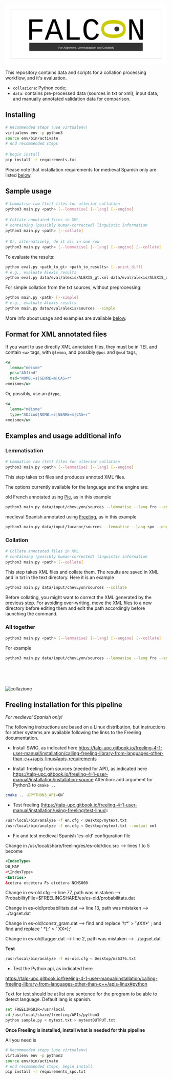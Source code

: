 <img src="logo/falconLogo.png" alt="falcon logo" style="border:none" />

This repository contains data and scripts for a collation processing workflow, and it's evaluation.

<!-- TODO: name to be altered-->
- `collazione`: Python code;
- `data`: contains pre-processed data (sources in txt or xml), input data, and manually annotated validation data for comparison.


## Installing

```bash
# Recommended steps (use virtualenv)
virtualenv env -p python3
source env/bin/activate
# end recommended steps

# begin install
pip install -r requirements.txt
```

Please note that installation requirements for medieval Spanish only are listed <a href="freeling">below</a>.



## Sample usage

```bash
# Lemmatise raw (txt) files for ulterior collation
python3 main.py <path> [--lemmatise] [--lang] [--engine]

# Collate annotated files in XML
# containing (possibly human-corrected) linguistic information
python3 main.py <path> [--collate]

# Or, alternatively, do it all in one row
python3 main.py <path> [--lemmatise] [--lang] [--engine] [--collate]
```

To evaluate the results:

```bash
python eval.py <path_to_gt> <path_to_results> [--print_diff]
# e.g., evaluate Alexis results
python eval.py data/eval/alexis/ALEXIS_gt.xml data/eval/alexis/ALEXIS_out.xml
```

For simple collation from the txt sources, without preprocessing:

```bash
python main.py <path> [--simple]
# e.g., evaluate Alexis results
python main.py data/eval/alexis/sources --simple
```


More info about usage and examples are available <a href="#info">below</a>.

## Format for XML annotated files

If you want to use directly XML annotated files,
they must be in TEI, and contain `<w>` tags,
with `@lemma`, and possibly `@pos` and `@msd` tags,

```xml
<w 
  lemma="mëisme" 
  pos="ADJind" 
  msd="NOMB.=s|GENRE=m|CAS=r"
>meisme</w>
```
Or, possibly, use an `@type`,

```xml
<w 
  lemma="mëisme"
  type="ADJind|NOMB.=s|GENRE=m|CAS=r"
>meisme</w>
```


<span id="info"></span>
## Examples and usage additional info

### Lemmatisation

```bash
# Lemmatise raw (txt) files for ulterior collation
python3 main.py <path> [--lemmatise] [--lang] [--engine]
```

This step takes txt files and produces annoted XML files.

The options currently available for the language and the engine are:

old French annotated using [Pie](https://github.com/emanjavacas/pie), as in this example
```bash
python3 main.py data/input/chevLyon/sources --lemmatise --lang fro --engine pie
```

medieval Spanish annotated using [Freeling](http://nlp.lsi.upc.edu/freeling/), as in this example
```bash
python3 main.py data/input/lucanor/sources --lemmatise --lang spo --engine freeling
```

### Collation

```bash
# Collate annotated files in XML
# containing (possibly human-corrected) linguistic information
python3 main.py <path> [--collate]
```

This step takes XML files and collate them. The results are saved in XML and in txt in the text directory. Here it is an example

```bash
python3 main.py data/input/chevLyon/sources --collate
```

Before collating, you might want to correct the XML generated by the previous step. For avoiding over-writing, move the XML files to a new directory before editing them and edit the path accordingly before launching the command.

### All together

```bash
python3 main.py <path> [--lemmatise] [--lang] [--engine] [--collate]
```

For example
```bash
python3 main.py data/input/chevLyon/sources --lemmatise --lang fro --engine pie --collate
```

<br/><br/><br/>

![collazione](https://upload.wikimedia.org/wikipedia/commons/8/8a/Barista_Fair_Trade_Coffee%2C_Gotgatan_67%2C_cappucino_%284386813991%29.jpg "Due cappucini")


<span id="freeling"></span>

## Freeling installation for this pipeline

*For medieval Spanish only!*

The following instructions are based on a Linux distribution, but instructions for other systems are available following the links to the Freeling documentation.

- Install SWIG, as indicated here https://talp-upc.gitbook.io/freeling-4-1-user-manual/installation/calling-freeling-library-from-languages-other-than-c++/apis-linux#apis-requirements

- Install freeling from sources (needed for API), as indicated here https://talp-upc.gitbook.io/freeling-4-1-user-manual/installation/installation-source Attention: add argument for Python3 to `cmake ..`
```bash
cmake .. -DPYTHON3_API=ON`
```
- Test freeling (https://talp-upc.gitbook.io/freeling-4-1-user-manual/installation/using-freeling/test-linux):

```bash
/usr/local/bin/analyze -f en.cfg < Desktop/mytext.txt
/usr/local/bin/analyze -f en.cfg < Desktop/mytext.txt --output xml
```

- Fix and test medieval Spanish 'es-old' configuration file

Change in /usr/local/share/freeling/es/es-old/dicc.src --> lines 1 to 5 become
```xml
<IndexType>
DB_MAP
<\IndexType>
<Entries>
&cetera etcétera Fs etcétera NCMS000
```
Change in es-old.cfg --> line 77, path was mistaken --> ProbabilityFile=$FREELINGSHARE/es/es-old/probabilitats.dat

Change in es-old/probabilitats.dat --> line 13, path was mistaken --> ../tagset.dat

Change in es-old/constr_gram.dat -->	find and replace '\t\*' > '\tXX\*' ; and find and replace ' \*\);' > ' XX\*\);'

Change in es-old/tagger.dat --> line 2, path was mistaken --> ../tagset.dat

<b>Test</b>
```bash
/usr/local/bin/analyze -f es-old.cfg < Desktop/ms6376.txt
```

- Test the Python api, as indicated here

https://talp-upc.gitbook.io/freeling-4-1-user-manual/installation/calling-freeling-library-from-languages-other-than-c++/apis-linux#python

Text for test should be at list one sentence for the program to be able to detect language. Default lang is spanish.
	
```bash
set FREELINGDIR=/usr/local
cd /usr/local/share/freeling/APIs/python3
python sample.py < mytext.txt > mytextOUTPUT.txt
```

**Once Freeling is installed, install what is needed for this pipeline**

All you need is

```bash
# Recommended steps (use virtualenv)
virtualenv env -p python3
source env/bin/activate
# end recommended steps, begin install
pip install -r requirements_spo.txt
```